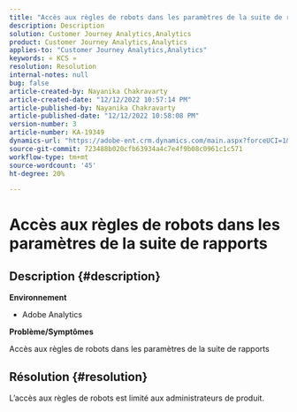 ```yaml
---
title: "Accès aux règles de robots dans les paramètres de la suite de rapports"
description: Description
solution: Customer Journey Analytics,Analytics
product: Customer Journey Analytics,Analytics
applies-to: "Customer Journey Analytics,Analytics"
keywords: « KCS »
resolution: Resolution
internal-notes: null
bug: false
article-created-by: Nayanika Chakravarty
article-created-date: "12/12/2022 10:57:14 PM"
article-published-by: Nayanika Chakravarty
article-published-date: "12/12/2022 10:58:08 PM"
version-number: 3
article-number: KA-19349
dynamics-url: "https://adobe-ent.crm.dynamics.com/main.aspx?forceUCI=1&pagetype=entityrecord&etn=knowledgearticle&id=97b4f74e-707a-ed11-81ac-6045bd006b25"
source-git-commit: 723488b020cfb63934a4c7e4f9b08c0961c1c571
workflow-type: tm+mt
source-wordcount: '45'
ht-degree: 20%

---
```


# Accès aux règles de robots dans les paramètres de la suite de rapports

## Description {#description}


<b>Environnement</b>

- Adobe Analytics

<b>Problème/Symptômes</b>

Accès aux règles de robots dans les paramètres de la suite de rapports


## Résolution {#resolution}


L’accès aux règles de robots est limité aux administrateurs de produit.
